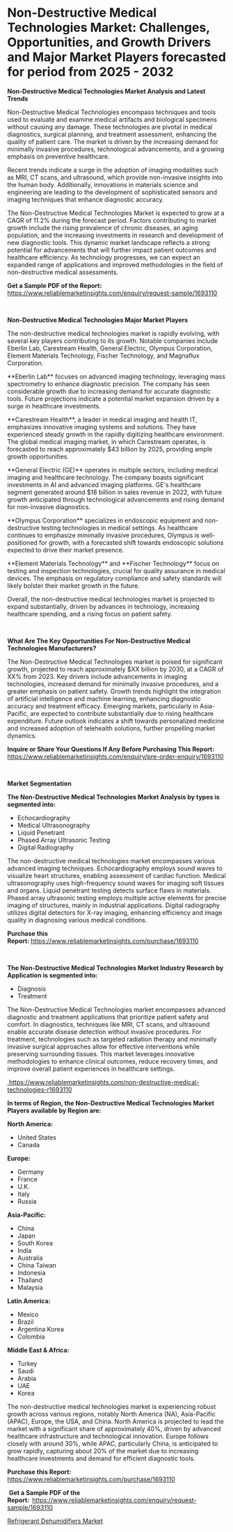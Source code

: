 <p><h1>Non-Destructive Medical Technologies Market: Challenges, Opportunities, and Growth Drivers and Major Market Players forecasted for period from 2025 - 2032</h1></p><p><strong>Non-Destructive Medical Technologies Market Analysis and Latest Trends</strong></p>
<p><p>Non-Destructive Medical Technologies encompass techniques and tools used to evaluate and examine medical artifacts and biological specimens without causing any damage. These technologies are pivotal in medical diagnostics, surgical planning, and treatment assessment, enhancing the quality of patient care. The market is driven by the increasing demand for minimally invasive procedures, technological advancements, and a growing emphasis on preventive healthcare.</p><p>Recent trends indicate a surge in the adoption of imaging modalities such as MRI, CT scans, and ultrasound, which provide non-invasive insights into the human body. Additionally, innovations in materials science and engineering are leading to the development of sophisticated sensors and imaging techniques that enhance diagnostic accuracy.</p><p>The Non-Destructive Medical Technologies Market is expected to grow at a CAGR of 11.2% during the forecast period. Factors contributing to market growth include the rising prevalence of chronic diseases, an aging population, and the increasing investments in research and development of new diagnostic tools. This dynamic market landscape reflects a strong potential for advancements that will further impact patient outcomes and healthcare efficiency. As technology progresses, we can expect an expanded range of applications and improved methodologies in the field of non-destructive medical assessments.</p></p>
<p><strong>Get a Sample PDF of the Report:&nbsp;</strong> <a href="https://www.reliablemarketinsights.com/enquiry/request-sample/1693110?utm_campaign=2624&utm_medium=2&utm_source=Github&utm_content=ia&utm_term=27032025&utm_id=non-destructive-medical-technologies">https://www.reliablemarketinsights.com/enquiry/request-sample/1693110</a></p>
<p>&nbsp;</p>
<p><strong>Non-Destructive Medical Technologies Major Market Players</strong></p>
<p><p>The non-destructive medical technologies market is rapidly evolving, with several key players contributing to its growth. Notable companies include Eberlin Lab, Carestream Health, General Electric, Olympus Corporation, Element Materials Technology, Fischer Technology, and Magnaflux Corporation. </p><p>**Eberlin Lab** focuses on advanced imaging technology, leveraging mass spectrometry to enhance diagnostic precision. The company has seen considerable growth due to increasing demand for accurate diagnostic tools. Future projections indicate a potential market expansion driven by a surge in healthcare investments.</p><p>**Carestream Health**, a leader in medical imaging and health IT, emphasizes innovative imaging systems and solutions. They have experienced steady growth in the rapidly digitizing healthcare environment. The global medical imaging market, in which Carestream operates, is forecasted to reach approximately $43 billion by 2025, providing ample growth opportunities.</p><p>**General Electric (GE)** operates in multiple sectors, including medical imaging and healthcare technology. The company boasts significant investments in AI and advanced imaging platforms. GE's healthcare segment generated around $18 billion in sales revenue in 2022, with future growth anticipated through technological advancements and rising demand for non-invasive diagnostics.</p><p>**Olympus Corporation** specializes in endoscopic equipment and non-destructive testing technologies in medical settings. As healthcare continues to emphasize minimally invasive procedures, Olympus is well-positioned for growth, with a forecasted shift towards endoscopic solutions expected to drive their market presence.</p><p>**Element Materials Technology** and **Fischer Technology** focus on testing and inspection technologies, crucial for quality assurance in medical devices. The emphasis on regulatory compliance and safety standards will likely bolster their market growth in the future.</p><p>Overall, the non-destructive medical technologies market is projected to expand substantially, driven by advances in technology, increasing healthcare spending, and a rising focus on patient safety.</p></p>
<p>&nbsp;</p>
<p><strong>What Are The Key Opportunities For Non-Destructive Medical Technologies Manufacturers?</strong></p>
<p><p>The Non-Destructive Medical Technologies market is poised for significant growth, projected to reach approximately $XX billion by 2030, at a CAGR of XX% from 2023. Key drivers include advancements in imaging technologies, increased demand for minimally invasive procedures, and a greater emphasis on patient safety. Growth trends highlight the integration of artificial intelligence and machine learning, enhancing diagnostic accuracy and treatment efficacy. Emerging markets, particularly in Asia-Pacific, are expected to contribute substantially due to rising healthcare expenditure. Future outlook indicates a shift towards personalized medicine and increased adoption of telehealth solutions, further propelling market dynamics.</p></p>
<p><strong>Inquire or Share Your Questions If Any Before Purchasing This Report:</strong> <a href="https://www.reliablemarketinsights.com/enquiry/pre-order-enquiry/1693110?utm_campaign=2624&utm_medium=2&utm_source=Github&utm_content=ia&utm_term=27032025&utm_id=non-destructive-medical-technologies">https://www.reliablemarketinsights.com/enquiry/pre-order-enquiry/1693110</a></p>
<p>&nbsp;</p>
<p><strong>Market Segmentation</strong></p>
<p><strong>The Non-Destructive Medical Technologies Market Analysis by types is segmented into:</strong></p>
<p><ul><li>Echocardiography</li><li>Medical Ultrasonography</li><li>Liquid Penetrant</li><li>Phased Array Ultrasonic Testing</li><li>Digital Radiography</li></ul></p>
<p><p>The non-destructive medical technologies market encompasses various advanced imaging techniques. Echocardiography employs sound waves to visualize heart structures, enabling assessment of cardiac function. Medical ultrasonography uses high-frequency sound waves for imaging soft tissues and organs. Liquid penetrant testing detects surface flaws in materials. Phased array ultrasonic testing employs multiple active elements for precise imaging of structures, mainly in industrial applications. Digital radiography utilizes digital detectors for X-ray imaging, enhancing efficiency and image quality in diagnosing various medical conditions.</p></p>
<p><strong>Purchase this Report:&nbsp;</strong><a href="https://www.reliablemarketinsights.com/purchase/1693110?utm_campaign=2624&utm_medium=2&utm_source=Github&utm_content=ia&utm_term=27032025&utm_id=non-destructive-medical-technologies">https://www.reliablemarketinsights.com/purchase/1693110</a></p>
<p>&nbsp;</p>
<p><strong>The Non-Destructive Medical Technologies Market Industry Research by Application is segmented into:</strong></p>
<p><ul><li>Diagnosis</li><li>Treatment</li></ul></p>
<p><p>The Non-Destructive Medical Technologies market encompasses advanced diagnostic and treatment applications that prioritize patient safety and comfort. In diagnostics, techniques like MRI, CT scans, and ultrasound enable accurate disease detection without invasive procedures. For treatment, technologies such as targeted radiation therapy and minimally invasive surgical approaches allow for effective interventions while preserving surrounding tissues. This market leverages innovative methodologies to enhance clinical outcomes, reduce recovery times, and improve overall patient experiences in healthcare settings.</p></p>
<p><a href="https://www.reliablemarketinsights.com/non-destructive-medical-technologies-r1693110?utm_campaign=2624&utm_medium=2&utm_source=Github&utm_content=ia&utm_term=27032025&utm_id=non-destructive-medical-technologies">&nbsp;https://www.reliablemarketinsights.com/non-destructive-medical-technologies-r1693110</a></p>
<p><strong>In terms of Region, the Non-Destructive Medical Technologies Market Players available by Region are:</strong></p>
<p>
    <p> <strong> North America: </strong>
        <ul>
            <li>United States</li>
            <li>Canada</li>
        </ul>
        </p> 
    <p> <strong> Europe: </strong>
        <ul>
            <li>Germany</li>
            <li>France</li>
            <li>U.K.</li>
            <li>Italy</li>
            <li>Russia</li>
        </ul>
        </p> 
    <p> <strong> Asia-Pacific: </strong>
        <ul>
            <li>China</li>
            <li>Japan</li>
            <li>South Korea</li>
            <li>India</li>
            <li>Australia</li>
            <li>China Taiwan</li>
            <li>Indonesia</li>
            <li>Thailand</li>
            <li>Malaysia</li>
        </ul>
        </p> 
    <p> <strong> Latin America: </strong>
        <ul>
            <li>Mexico</li>
            <li>Brazil</li>
            <li>Argentina Korea</li>
            <li>Colombia</li>
        </ul>
        </p> 
    <p> <strong> Middle East & Africa: </strong>
        <ul>
            <li>Turkey</li>
            <li>Saudi</li>
            <li>Arabia</li>
            <li>UAE</li>
            <li>Korea</li>
        </ul>
    </p>
    </p>
<p><p>The non-destructive medical technologies market is experiencing robust growth across various regions, notably North America (NA), Asia-Pacific (APAC), Europe, the USA, and China. North America is projected to lead the market with a significant share of approximately 40%, driven by advanced healthcare infrastructure and technological innovation. Europe follows closely with around 30%, while APAC, particularly China, is anticipated to grow rapidly, capturing about 20% of the market due to increasing healthcare investments and demand for efficient diagnostic tools.</p></p>
<p><strong>Purchase this Report: </strong><a href="https://www.reliablemarketinsights.com/purchase/1693110?utm_campaign=2624&utm_medium=2&utm_source=Github&utm_content=ia&utm_term=27032025&utm_id=non-destructive-medical-technologies">https://www.reliablemarketinsights.com/purchase/1693110</a></p>
<p>&nbsp;<strong>Get a Sample PDF of the Report:&nbsp;&nbsp;</strong><a href="https://www.reliablemarketinsights.com/enquiry/request-sample/1693110?utm_campaign=2624&utm_medium=2&utm_source=Github&utm_content=ia&utm_term=27032025&utm_id=non-destructive-medical-technologies">https://www.reliablemarketinsights.com/enquiry/request-sample/1693110</a></p>
<p><strong></strong></p>
<p><p><a href="https://github.com/sadimsamid/Market-Research-Report-List-1/blob/main/refrigerant-dehumidifiers-market.md?utm_campaign=2624&utm_medium=2&utm_source=Github&utm_content=ia&utm_term=27032025&utm_id=non-destructive-medical-technologies">Refrigerant Dehumidifiers Market</a></p></p>